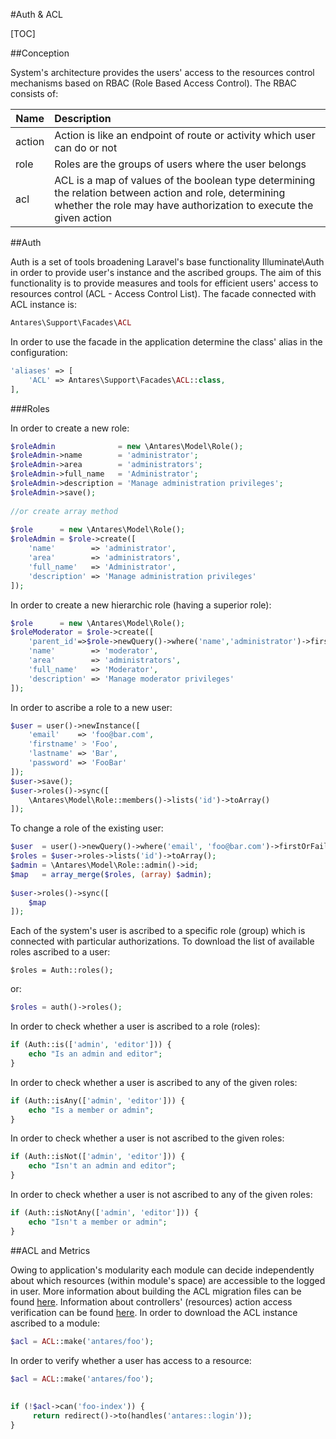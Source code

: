 #Auth & ACL  

[TOC]

##Conception  

System's architecture provides the users' access to the resources control mechanisms based on RBAC (Role Based Access Control). The RBAC consists of:

  
| Name       | Description   |
| ---------- |:-------------| 
| action     | Action is like an endpoint of route or activity which user can do or not | 
| role       | Roles are the groups of users where the user belongs     | 
| acl        | ACL is a map of values of the boolean type determining the relation between action and role, determining whether the role may have authorization to execute the given action      | 




##Auth  

Auth is a set of tools broadening Laravel's base functionality Illuminate\Auth in order to provide user's instance and the ascribed groups. The aim of this functionality is to provide measures and tools for efficient users' access to resources control (ACL -  Access Control List). The facade connected with ACL instance is:

```php
Antares\Support\Facades\ACL
```

In order to use the facade in the application determine the class' alias in the configuration:

```php
'aliases' => [
    'ACL' => Antares\Support\Facades\ACL::class,
],
```

###Roles  

In order to create a new role:

```php
$roleAdmin              = new \Antares\Model\Role();
$roleAdmin->name        = 'administrator';
$roleAdmin->area        = 'administrators';
$roleAdmin->full_name   = 'Administrator';
$roleAdmin->description = 'Manage administration privileges';
$roleAdmin->save();
 
//or create array method
 
$role      = new \Antares\Model\Role();
$roleAdmin = $role->create([
    'name'        => 'administrator',
    'area'        => 'administrators',
    'full_name'   => 'Administrator',
    'description' => 'Manage administration privileges'
]);
```

In order to create a new hierarchic role (having a superior role):

```php
$role      = new \Antares\Model\Role();
$roleModerator = $role->create([
    'parent_id'=>$role->newQuery()->where('name','administrator')->firstOrFail()->id,
    'name'        => 'moderator',
    'area'        => 'administrators',
    'full_name'   => 'Moderator',
    'description' => 'Manage moderator privileges'
]);
```

In order to ascribe a role to a new user:

```php
$user = user()->newInstance([
    'email'    => 'foo@bar.com',
    'firstname' > 'Foo',
    'lastname' => 'Bar',
    'password' => 'FooBar'
]);
$user->save();
$user->roles()->sync([
    \Antares\Model\Role::members()->lists('id')->toArray()
]);
```

To change a role of the existing user:

```php
$user  = user()->newQuery()->where('email', 'foo@bar.com')->firstOrFail();
$roles = $user->roles->lists('id')->toArray();
$admin = \Antares\Model\Role::admin()->id;
$map   = array_merge($roles, (array) $admin);
 
$user->roles()->sync([
    $map
]);
```

Each of the system's user is ascribed to a specific role (group) which is connected with particular authorizations.
To download the list of available roles ascribed to a user:

<pre><code>$roles = Auth::roles();</code></pre>

or:

```php
$roles = auth()->roles();
```

In order to check whether a user is ascribed to a role (roles):

```php
if (Auth::is(['admin', 'editor'])) {
    echo "Is an admin and editor";
}
```

In order to check whether a user is ascribed to any of the given roles:

```php
if (Auth::isAny(['admin', 'editor'])) {
    echo "Is a member or admin";
}
```

In order to check whether a user is not ascribed to the given roles:

```php
if (Auth::isNot(['admin', 'editor'])) {
    echo "Isn't an admin and editor";
}
```

In order to check whether a user is not ascribed to any of the given roles:

```php
if (Auth::isNotAny(['admin', 'editor'])) {
    echo "Isn't a member or admin";
}
```

##ACL and Metrics  

Owing to application's modularity each module can decide independently about which resources (within module's space) are accessible to the logged in user. More information about building the ACL migration files can be found [here](https://inbssoftware.atlassian.net/wiki/display/AS/Migrations). Information about controllers' (resources) action access verification can be found [here](https://inbssoftware.atlassian.net/wiki/display/AS/ACL).
In order to download the ACL instance ascribed to a module:

```php
$acl = ACL::make('antares/foo');
```

In order to verify whether a user has access to a resource:

```php
$acl = ACL::make('antares/foo');
 
 
if (!$acl->can('foo-index')) {
     return redirect()->to(handles('antares::login'));
}
```

